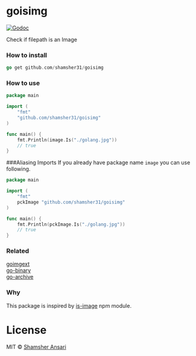 # goisimg

[![Godoc](http://img.shields.io/badge/godoc-reference-blue.svg?style=flat)](https://godoc.org/github.com/shamsher31/goisimg)

Check if filepath is an Image

### How to install
```go
go get github.com/shamsher31/goisimg
```

### How to use
```go
package main

import (
	"fmt"
	"github.com/shamsher31/goisimg"
)

func main() {
    fmt.Println(image.Is("./golang.jpg"))
    // true
}
```
###Aliasing Imports
If you already have package name ```image``` you can use following.

```go
package main

import (
	"fmt"
	pckImage "github.com/shamsher31/goisimg"
)

func main() {
    fmt.Println(pckImage.Is("./golang.jpg"))
    // true
}
```
### Related
[goimgext](https://github.com/shamsher31/goimgext)<br>
[go-binary](https://github.com/ferhatelmas/go-binary)<br>
[go-archive](https://github.com/ferhatelmas/go-archive)<br>

### Why
This package is inspired by [is-image](https://www.npmjs.com/package/is-image) npm module.

# License
MIT © [Shamsher Ansari](https://github.com/shamsher31)
